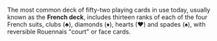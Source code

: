 The most common deck of fifty-two playing cards in use today, usually known as the **French deck**, includes thirteen ranks of each of the four French suits, clubs (♣), diamonds (♦), hearts (♥) and spades (♠), with reversible Rouennais "court" or face cards.